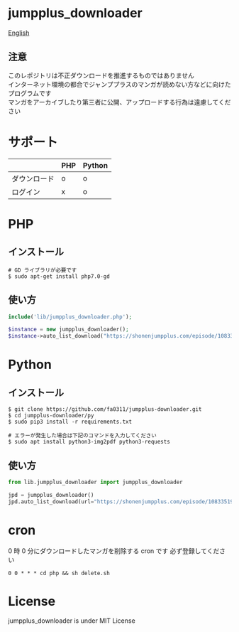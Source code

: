 # jumpplus_downloader

[English](./README.md)

## 注意

このレポジトリは不正ダウンロードを推進するものではありません  
インターネット環境の都合でジャンププラスのマンガが読めない方などに向けたプログラムです  
マンガをアーカイブしたり第三者に公開、アップロードする行為は遠慮してください

# サポート

|                |  PHP  | Python |
| -------------- | ----- | ------ |
|  ダウンロード  | o     | o      |
|  ログイン      | x     | o      |

# PHP

## インストール

```console
# GD ライブラリが必要です
$ sudo apt-get install php7.0-gd
```

## 使い方

```php
include('lib/jumpplus_downloader.php');

$instance = new jumpplus_downloader();
$instance->auto_list_download("https://shonenjumpplus.com/episode/10833519556325021865", true, 1); //URL, 次の話をダウンロードするか(非推奨), 遅延(sec)
```

# Python

## インストール

```console
$ git clone https://github.com/fa0311/jumpplus-downloader.git
$ cd jumpplus-downloader/py
$ sudo pip3 install -r requirements.txt
```

```console
# エラーが発生した場合は下記のコマンドを入力してください
$ sudo apt install python3-img2pdf python3-requests
```

## 使い方

```python
from lib.jumpplus_downloader import jumpplus_downloader

jpd = jumpplus_downloader()
jpd.auto_list_download(url="https://shonenjumpplus.com/episode/10833519556325021865", sleeptime=20, next=True, pdfConversion=True)
```

# cron

0 時 0 分にダウンロードしたマンガを削除する cron です
必ず登録してください

```cron
0 0 * * * cd php && sh delete.sh
```

# License

jumpplus_downloader is under MIT License

